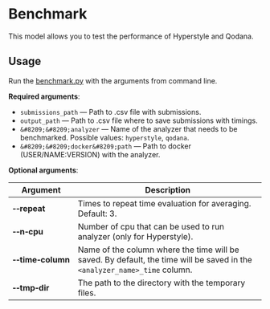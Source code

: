 # Benchmark

This model allows you to test the performance of Hyperstyle and Qodana.

## Usage

Run the [benchmark.py](benchmark.py) with the arguments from command line.

**Required arguments**:

- `submissions_path` — Path to .csv file with submissions.
- `output_path` — Path to .csv file where to save submissions with timings.
- `&#8209;&#8209;analyzer` — Name of the analyzer that needs to be benchmarked. Possible values: `hyperstyle`, `qodana`.
- `&#8209;&#8209;docker&#8209;path` — Path to docker (USER/NAME:VERSION) with the analyzer.

**Optional arguments**:

| Argument                            | Description                                                                                                               |
|-------------------------------------|---------------------------------------------------------------------------------------------------------------------------|
| **&#8209;&#8209;repeat**            | Times to repeat time evaluation for averaging. Default: 3.                                                                |
| **&#8209;&#8209;n&#8209;cpu**       | Number of cpu that can be used to run analyzer (only for Hyperstyle).                                                     |
| **&#8209;&#8209;time&#8209;column** | Name of the column where the time will be saved. By default, the time will be saved in the `<analyzer_name>_time` column. |
| **&#8209;&#8209;tmp&#8209;dir**     | The path to the directory with the temporary files.                                                                       |

